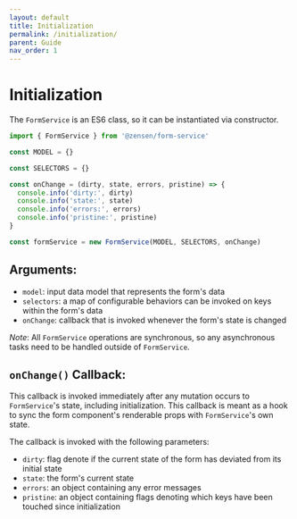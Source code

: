 ```yaml
---
layout: default
title: Initialization
permalink: /initialization/
parent: Guide
nav_order: 1
---
```


# Initialization

The `FormService` is an ES6 class, so it can be instantiated via constructor.

```js
import { FormService } from '@zensen/form-service'

const MODEL = {}

const SELECTORS = {}

const onChange = (dirty, state, errors, pristine) => {
  console.info('dirty:', dirty)
  console.info('state:', state)
  console.info('errors:', errors)
  console.info('pristine:', pristine)
}

const formService = new FormService(MODEL, SELECTORS, onChange)
```

## Arguments: 

- `model`: input data model that represents the form's data
- `selectors`: a map of configurable behaviors can be invoked on keys within the form's data
- `onChange`: callback that is invoked whenever the form's state is changed

_Note_: All `FormService` operations are synchronous, so any asynchronous tasks need to be handled outside of `FormService`.

## `onChange()` Callback:

This callback is invoked immediately after any mutation occurs to `FormService`'s state, including initialization. This callback is meant as a hook to sync the form component's renderable props with `FormService`'s own state.

The callback is invoked with the following parameters:

- `dirty`: flag denote if the current state of the form has deviated from its initial state
- `state`: the form's current state
- `errors`: an object containing any error messages
- `pristine`: an object containing flags denoting which keys have been touched since initialization
